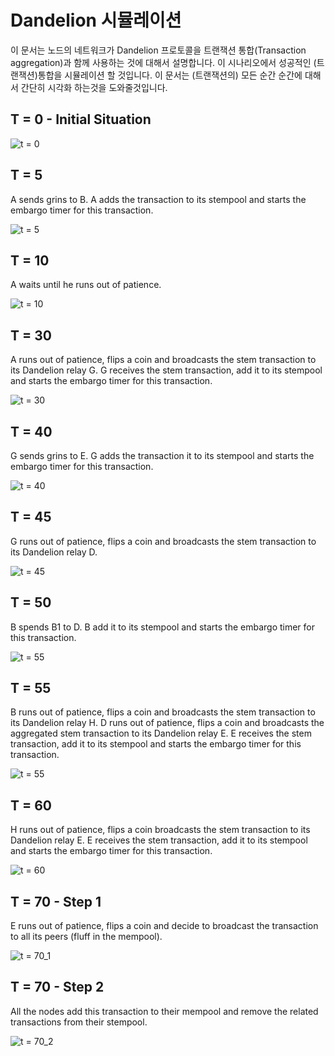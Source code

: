 # Dandelion 시뮬레이션

이 문서는 노드의 네트워크가 Dandelion 프로토콜을 트랜잭션 통합(Transaction aggregation)과 함께 사용하는 것에 대해서 설명합니다. 이 시나리오에서 성공적인 (트랜잭션)통합을 시뮬레이션 할 것입니다.
이 문서는 (트랜잭션의) 모든 순간 순간에 대해서 간단히 시각화 하는것을 도와줄것입니다.

## T = 0 - Initial Situation

![t = 0](images/t0.png)

## T = 5

A sends grins to B. A adds the transaction to its stempool and starts the embargo timer for this transaction.

![t = 5](images/t5.png)

## T = 10

A waits until he runs out of patience.

![t = 10](images/t10.png)

## T = 30

A runs out of patience, flips a coin and broadcasts the stem transaction to its Dandelion relay G.
G receives the stem transaction, add it to its stempool and starts the embargo timer for this transaction.

![t = 30](images/t30.png)

## T = 40

G sends grins to E.
G adds the transaction it to its stempool and starts the embargo timer for this transaction.

![t = 40](images/t40.png)

## T = 45

G runs out of patience, flips a coin and broadcasts the stem transaction to its Dandelion relay D.

![t = 45](images/t45.png)

## T = 50

B spends B1 to D.
B add it to its stempool and starts the embargo timer for this transaction.

![t = 55](images/t55.png)

## T = 55

B runs out of patience, flips a coin and broadcasts the stem transaction to its Dandelion relay H.
D runs out of patience, flips a coin and broadcasts the aggregated stem transaction to its Dandelion relay E.
E receives the stem transaction, add it to its stempool and starts the embargo timer for this transaction.

![t = 55](images/t55.png)

## T = 60

H runs out of patience, flips a coin broadcasts the stem transaction to its Dandelion relay E.
E receives the stem transaction, add it to its stempool and starts the embargo timer for this transaction.

![t = 60](images/t60.png)

## T = 70 - Step 1

E runs out of patience, flips a coin and decide to broadcast the transaction to all its peers (fluff in the mempool).

![t = 70_1](images/t70_1.png)

## T = 70 - Step 2

All the nodes add this transaction to their mempool and remove the related transactions from their stempool.

![t = 70_2](images/t70_2.png)